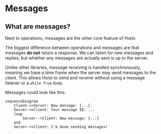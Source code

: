 # Messages

## What are messages?

Next to operations, messages are the other core feature of Hoist.

The biggest difference between operations and messages are that messages **do not** return a response. We can listen for new messages and replies, but whether any messages are actually sent is up to the server.

Unlike other libraries, message receiving is handled synchronously, meaning we have a time frame when the server may send messages to the client. This allows Hoist to send and receive without using a message listener or a `while True` loop.

Messages could look like this:

```mermaid
sequenceDiagram
    Client->>Server: New message: {...}
    Server->>Client: Your message ID: ...
    loop
        Server-->Client: New message: {...}
    end
    Server->>Client: I'm done sending messages!
```
